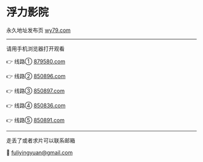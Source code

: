# 浮力影院

永久地址发布页 [wy79.com](http://wy79.com)

-------------------------

请用手机浏览器打开观看

👉 线路① [879580.com](http://879580.com)

👉 线路② [850896.com](http://850896.com)

👉 线路③ [850897.com](http://850897.com)

👉 线路④ [850836.com](http://850836.com)

👉 线路⑤ [850891.com](http://850891.com)

-------------------------

走丢了或者求片可以联系邮箱

📧 fuliyingyuan@gmail.com
